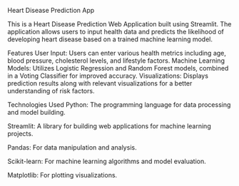 Heart Disease Prediction App


This is a Heart Disease Prediction Web Application built using Streamlit.
The application allows users to input health data and predicts the likelihood of developing heart disease based on a trained machine learning model.

Features
User Input: Users can enter various health metrics including age, blood pressure, cholesterol levels, and lifestyle factors.
Machine Learning Models: Utilizes Logistic Regression and Random Forest models, combined in a Voting Classifier for improved accuracy.
Visualizations: Displays prediction results along with relevant visualizations for a better understanding of risk factors.


Technologies Used
Python: The programming language for data processing and model building.

Streamlit: A library for building web applications for machine learning projects.

Pandas: For data manipulation and analysis.

Scikit-learn: For machine learning algorithms and model evaluation.

Matplotlib: For plotting visualizations.
